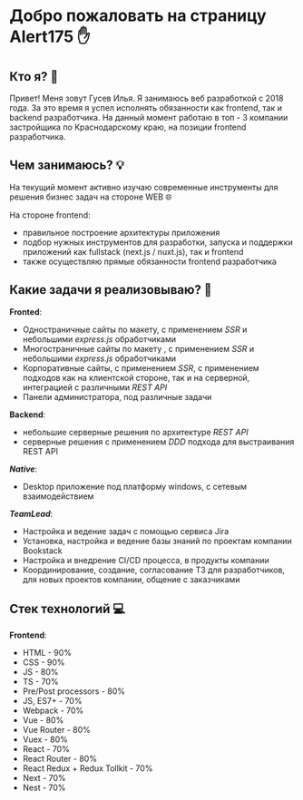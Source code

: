 # Добро пожаловать на страницу Alert175 &#9995;

## **Кто я?** &#128102;

Привет! Меня зовут Гусев Илья.
Я занимаюсь веб разработкой с 2018 года. За это время я успел исполнять обязанности как frontend, так и backend разработчика. На данный момент работаю в топ - 3 компании застройщика по Краснодарскому краю, на позиции frontend разработчика.


## Чем занимаюсь? &#128161;

На текущий момент активно изучаю современные инструменты для решения бизнес задач на стороне WEB &#127760;


На стороне frontend:

 - правильное построение архитектуры приложения
 - подбор нужных инструментов для разработки, запуска и поддержки приложений как fullstack (next.js / nuxt.js), так и frontend
 - также осуществляю прямые обязанности frontend разработчика

##  Какие задачи я реализовываю? &#128188;

**Fronted**:

 - Одностраничные сайты по макету, с применением *SSR* и небольшими *express.js* обработчиками
 - Многостраничные сайты по макету , с применением *SSR* и небольшими *express.js* обработчиками
 - Корпоративные сайты, с применением *SSR*, с применением подходов  как на клиентской стороне, так и на серверной, интеграцией с различными *REST API*
 - Панели администратора, под различные задачи

**Backend**:

 - небольшие серверные решения по архитектуре *REST API*
 - серверные решения с применением *DDD* подхода для выстраивания REST API

***Native***:

 - Desktop приложение под платформу windows, с сетевым взаимодействием

***TeamLead***:

 - Настройка и ведение задач с помощью сервиса Jira
 - Установка, настройка и ведение базы знаний по проектам компании Bookstack 
 - Настройка и внедрение CI/CD процесса, в продукты компании
 - Координирование, создание, согласование ТЗ для разработчиков, для новых проектов компании, общение с заказчиками

## Стек технологий &#128187;

**Frontend**:

 - HTML - 90%
 - CSS - 90%
 - JS - 80%
 - TS - 70%
 - Pre/Post processors - 80%
 - JS, ES7+ - 70%
 - Webpack - 70%
 - Vue - 80%
 - Vue Router - 80%
 - Vuex - 80%
 - React - 70%
 - React Router - 80%
 - React Redux + Redux Tollkit - 70%
 - Next - 70%
 - Nest - 70%
